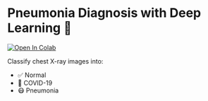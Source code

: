 # Pneumonia Diagnosis with Deep Learning 🩻

[![Open In Colab](https://colab.research.google.com/assets/colab-badge.svg)](https://colab.research.google.com/github/tc1029/Pneumonia-diagnosis/blob/main/notebook/pneumonia_classification.ipynb)

Classify chest X-ray images into:
- ✅ Normal
- 🦠 COVID-19
- 😷 Pneumonia
